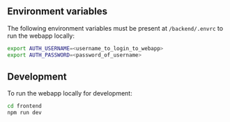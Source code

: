 ## Environment variables

The following environment variables must be present at `/backend/.envrc` to run the webapp locally:

```bash
export AUTH_USERNAME=<username_to_login_to_webapp>
export AUTH_PASSWORD=<password_of_username>
```

## Development

To run the webapp locally for development:

```bash
cd frontend
npm run dev
```
